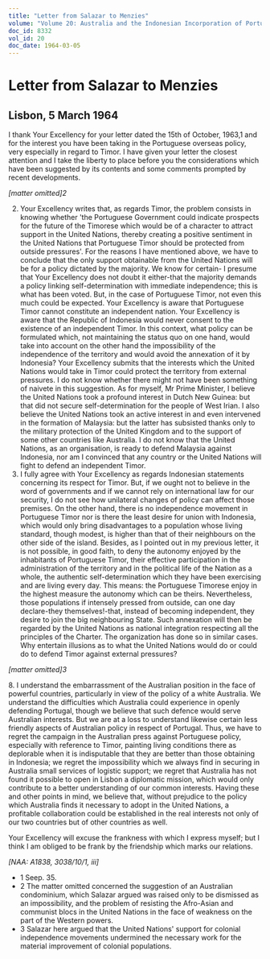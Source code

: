 ```yaml
---
title: "Letter from Salazar to Menzies"
volume: "Volume 20: Australia and the Indonesian Incorporation of Portuguese Timor, 1974-1976"
doc_id: 8332
vol_id: 20
doc_date: 1964-03-05
---
```


# Letter from Salazar to Menzies

## Lisbon, 5 March 1964

I thank Your Excellency for your letter dated the 15th of October, 1963,1 and for the interest you have been taking in the Portuguese overseas policy, very especially in regard to Timor. I have given your letter the closest attention and I take the liberty to place before you the considerations which have been suggested by its contents and some comments prompted by recent developments.

_[matter omitted]2_

  2. Your Excellency writes that, as regards Timor, the problem consists in knowing whether 'the Portuguese Government could indicate prospects for the future of the Timorese which would be of a character to attract support in the United Nations, thereby creating a positive sentiment in the United Nations that Portuguese Timor should be protected from outside pressures'. For the reasons I have mentioned above, we have to conclude that the only support obtainable from the United Nations will be for a policy dictated by the majority. We know for certain- I presume that Your Excellency does not doubt it either-that the majority demands a policy linking self-determination with immediate independence; this is what has been voted. But, in the case of Portuguese Timor, not even this much could be expected. Your Excellency is aware that Portuguese Timor cannot constitute an independent nation. Your Excellency is aware that the Republic of Indonesia would never consent to the existence of an independent Timor. In this context, what policy can be formulated which, not maintaining the status quo on one hand, would take into account on the other hand the impossibility of the independence of the territory and would avoid the annexation of it by Indonesia? Your Excellency submits that the interests which the United Nations would take in Timor could protect the territory from external pressures. I do not know whether there might not have been something of naivete in this suggestion. As for myself, Mr Prime Minister, I believe the United Nations took a profound interest in Dutch New Guinea: but that did not secure self­-determination for the people of West Irian. I also believe the United Nations took an active interest in and even intervened in the formation of Malaysia: but the latter has subsisted thanks only to the military protection of the United Kingdom and to the support of some other countries like Australia. I do not know that the United Nations, as an organisation, is ready to defend Malaysia against Indonesia, nor am I convinced that any country or the United Nations will fight to defend an independent Timor.
  3. I fully agree with Your Excellency as regards Indonesian statements concerning its respect for Timor. But, if we ought not to believe in the word of governments and if we cannot rely on international law for our security, I do not see how unilateral changes of policy can affect those premises. On the other hand, there is no independence movement in Portuguese Timor nor is there the least desire for union with Indonesia, which would only bring disadvantages to a population whose living standard, though modest, is higher than that of their neighbours on the other side of the island. Besides, as I pointed out in my previous letter, it is not possible, in good faith, to deny the autonomy enjoyed by the inhabitants of Portuguese Timor, their effective participation in the administration of the territory and in the political life of the Nation as a whole, the authentic self-determination which they have been exercising and are living every day. This means: the Portuguese Timorese enjoy in the highest measure the autonomy which can be theirs. Nevertheless, those populations if intensely pressed from outside, can one day declare-they themselves!-that, instead of becoming independent, they desire to join the big neighbouring State. Such annexation will then be regarded by the United Nations as national integration respecting all the principles of the Charter. The organization has done so in similar cases. Why entertain illusions as to what the United Nations would do or could do to defend Timor against external pressures?



_[matter omitted]3_

8\. I understand the embarrassment of the Australian position in the face of powerful countries, particularly in view of the policy of a white Australia. We understand the difficulties which Australia could experience in openly defending Portugal, though we believe that such defence would serve Australian interests. But we are at a loss to understand likewise certain less friendly aspects of Australian policy in respect of Portugal. Thus, we have to regret the campaign in the Australian press against Portuguese policy, especially with reference to Timor, painting living conditions there as deplorable when it is indisputable that they are better than those obtaining in Indonesia; we regret the impossibility which we always find in securing in Australia small services of logistic support; we regret that Australia has not found it possible to open in Lisbon a diplomatic mission, which would only contribute to a better understanding of our common interests. Having these and other points in mind, we believe that, without prejudice to the policy which Australia finds it necessary to adopt in the United Nations, a profitable collaboration could be established in the real interests not only of our two countries but of other countries as well.

Your Excellency will excuse the frankness with which I express myself; but I think I am obliged to be frank by the friendship which marks our relations.

_[NAA: A1838, 3038/10/1, iii]_

  * 1 Seep. 35.
  * 2 The matter omitted concerned the suggestion of an Australian condominium, which Salazar argued was raised only to be dismissed as an impossibility, and the problem of resisting the Afro-Asian and communist blocs in the United Nations in the face of weakness on the part of the Western powers.
  * 3 Salazar here argued that the United Nations' support for colonial independence movements undermined the necessary work for the material improvement of colonial populations.


